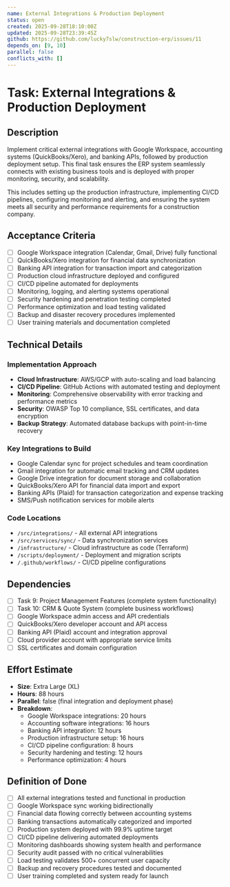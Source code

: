```yaml
---
name: External Integrations & Production Deployment
status: open
created: 2025-09-28T18:10:00Z
updated: 2025-09-28T23:39:45Z
github: https://github.com/lucky7slw/construction-erp/issues/11
depends_on: [9, 10]
parallel: false
conflicts_with: []
---
```


# Task: External Integrations & Production Deployment

## Description

Implement critical external integrations with Google Workspace, accounting systems (QuickBooks/Xero), and banking APIs, followed by production deployment setup. This final task ensures the ERP system seamlessly connects with existing business tools and is deployed with proper monitoring, security, and scalability.

This includes setting up the production infrastructure, implementing CI/CD pipelines, configuring monitoring and alerting, and ensuring the system meets all security and performance requirements for a construction company.

## Acceptance Criteria

- [ ] Google Workspace integration (Calendar, Gmail, Drive) fully functional
- [ ] QuickBooks/Xero integration for financial data synchronization
- [ ] Banking API integration for transaction import and categorization
- [ ] Production cloud infrastructure deployed and configured
- [ ] CI/CD pipeline automated for deployments
- [ ] Monitoring, logging, and alerting systems operational
- [ ] Security hardening and penetration testing completed
- [ ] Performance optimization and load testing validated
- [ ] Backup and disaster recovery procedures implemented
- [ ] User training materials and documentation completed

## Technical Details

### Implementation Approach
- **Cloud Infrastructure**: AWS/GCP with auto-scaling and load balancing
- **CI/CD Pipeline**: GitHub Actions with automated testing and deployment
- **Monitoring**: Comprehensive observability with error tracking and performance metrics
- **Security**: OWASP Top 10 compliance, SSL certificates, and data encryption
- **Backup Strategy**: Automated database backups with point-in-time recovery

### Key Integrations to Build
- Google Calendar sync for project schedules and team coordination
- Gmail integration for automatic email tracking and CRM updates
- Google Drive integration for document storage and collaboration
- QuickBooks/Xero API for financial data import and export
- Banking APIs (Plaid) for transaction categorization and expense tracking
- SMS/Push notification services for mobile alerts

### Code Locations
- `/src/integrations/` - All external API integrations
- `/src/services/sync/` - Data synchronization services
- `/infrastructure/` - Cloud infrastructure as code (Terraform)
- `/scripts/deployment/` - Deployment and migration scripts
- `/.github/workflows/` - CI/CD pipeline configurations

## Dependencies

- [ ] Task 9: Project Management Features (complete system functionality)
- [ ] Task 10: CRM & Quote System (complete business workflows)
- [ ] Google Workspace admin access and API credentials
- [ ] QuickBooks/Xero developer account and API access
- [ ] Banking API (Plaid) account and integration approval
- [ ] Cloud provider account with appropriate service limits
- [ ] SSL certificates and domain configuration

## Effort Estimate

- **Size**: Extra Large (XL)
- **Hours**: 88 hours
- **Parallel**: false (final integration and deployment phase)
- **Breakdown**:
  - Google Workspace integrations: 20 hours
  - Accounting software integrations: 16 hours
  - Banking API integration: 12 hours
  - Production infrastructure setup: 16 hours
  - CI/CD pipeline configuration: 8 hours
  - Security hardening and testing: 12 hours
  - Performance optimization: 4 hours

## Definition of Done

- [ ] All external integrations tested and functional in production
- [ ] Google Workspace sync working bidirectionally
- [ ] Financial data flowing correctly between accounting systems
- [ ] Banking transactions automatically categorized and imported
- [ ] Production system deployed with 99.9% uptime target
- [ ] CI/CD pipeline delivering automated deployments
- [ ] Monitoring dashboards showing system health and performance
- [ ] Security audit passed with no critical vulnerabilities
- [ ] Load testing validates 500+ concurrent user capacity
- [ ] Backup and recovery procedures tested and documented
- [ ] User training completed and system ready for launch